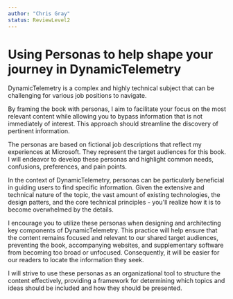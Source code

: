 ```yaml
---
author: "Chris Gray"
status: ReviewLevel2
---
```



# Using Personas to help shape your journey in DynamicTelemetry

DynamicTelemetry is a complex and highly technical subject that can be
challenging for various job positions to navigate.

By framing the book with personas, I aim to facilitate your focus on the
most relevant content while allowing you to bypass information that is
not immediately of interest. This approach should streamline the
discovery of pertinent information.

The personas are based on fictional job descriptions that reflect my
experiences at Microsoft. They represent the target audiences for this
book. I will endeavor to develop these personas and highlight common
needs, confusions, preferences, and pain points.

In the context of DynamicTelemetry, personas can be particularly
beneficial in guiding users to find specific information. Given the
extensive and technical nature of the topic, the vast amount of existing
technologies, the design patters, and the core technical principles -
you'll realize how it is to become overwhelmed by the details.

I encourage you to utilize these personas when designing and
architecting key components of DynamicTelemetry. This practice will
help ensure that the content remains focused and relevant to our shared
target audiences, preventing the book, accompanying websites, and
supplementary software from becoming too broad or unfocused.
Consequently, it will be easier for our readers to locate the
information they seek.

I will strive to use these personas as an organizational tool to
structure the content effectively, providing a framework for determining
which topics and ideas should be included and how they should be
presented.
